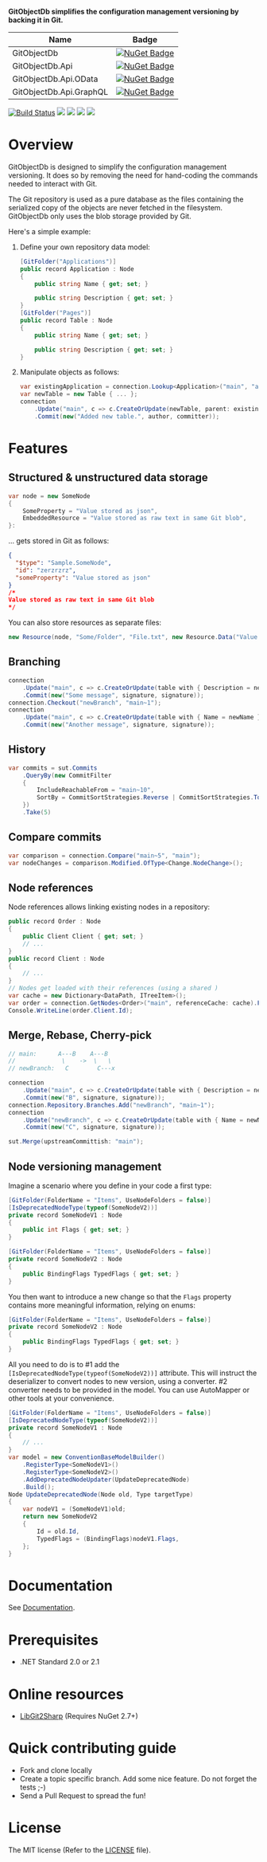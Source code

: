 **GitObjectDb simplifies the configuration management versioning by backing it in Git.**

| Name | Badge |
| --- | --- |
| GitObjectDb  | [![NuGet Badge](https://buildstats.info/nuget/GitObjectDb?includePreReleases=true)](https://www.nuget.org/packages/GitObjectDb/) |
| GitObjectDb.Api | [![NuGet Badge](https://buildstats.info/nuget/GitObjectDb.Api?includePreReleases=true)](https://www.nuget.org/packages/GitObjectDb.Api/) |
| GitObjectDb.Api.OData | [![NuGet Badge](https://buildstats.info/nuget/GitObjectDb.Api.OData?includePreReleases=true)](https://www.nuget.org/packages/GitObjectDb.Api.OData/) |
| GitObjectDb.Api.GraphQL | [![NuGet Badge](https://buildstats.info/nuget/GitObjectDb.Api.GraphQL?includePreReleases=true)](https://www.nuget.org/packages/GitObjectDb.Api.GraphQL/) |

[![Build Status](https://github.com/frblondin/GitObjectDb/actions/workflows/CI.yml/badge.svg)](https://github.com/frblondin/GitObjectDb/actions/workflows/Release.yml)
[![](https://sonarcloud.io/api/project_badges/measure?project=GitObjectDb&metric=alert_status)](https://sonarcloud.io/dashboard/index/GitObjectDb)
[![](https://sonarcloud.io/api/project_badges/measure?project=GitObjectDb&metric=bugs)](https://sonarcloud.io/project/issues?id=GitObjectDb&resolved=false&types=BUG)
[![](https://sonarcloud.io/api/project_badges/measure?project=GitObjectDb&metric=coverage)](https://sonarcloud.io/component_measures?id=GitObjectDb&metric=Coverage)
[![](https://sonarcloud.io/api/project_badges/measure?project=GitObjectDb&metric=code_smells)](https://sonarcloud.io/project/issues?id=GitObjectDb&resolved=false&types=CODE_SMELL)

# Overview

GitObjectDb is designed to simplify the configuration management versioning. It does so by removing the need for hand-coding the commands needed to interact with Git.

The Git repository is used as a pure database as the files containing the serialized copy of the objects are never fetched in the filesystem. GitObjectDb only uses the blob storage provided by Git.

Here's a simple example:
1. Define your own repository data model:
    ```csharp
    [GitFolder("Applications")]
    public record Application : Node
    {
        public string Name { get; set; }

        public string Description { get; set; }
    }
    [GitFolder("Pages")]
    public record Table : Node
    {
        public string Name { get; set; }

        public string Description { get; set; }
    }
    ```
2. Manipulate objects as follows:
    ```csharp
	var existingApplication = connection.Lookup<Application>("main", "applications", new UniqueId(id));
	var newTable = new Table { ... };
	connection
	    .Update("main", c => c.CreateOrUpdate(newTable, parent: existingApplication))
		.Commit(new("Added new table.", author, committer));
    ```

# Features

## Structured & unstructured data storage

```csharp
var node = new SomeNode
{
    SomeProperty = "Value stored as json",
    EmbeddedResource = "Value stored as raw text in same Git blob",
}:
```
... gets stored in Git as follows:
```json
{
  "$type": "Sample.SomeNode",
  "id": "zerzrzrz",
  "someProperty": "Value stored as json"
}
/*
Value stored as raw text in same Git blob
*/
```
You can also store resources as separate files:
```csharp
new Resource(node, "Some/Folder", "File.txt", new Resource.Data("Value stored in a separate file in <node path>/Resources/Some/Folder/File.txt"));
```


## Branching

```csharp
connection
    .Update("main", c => c.CreateOrUpdate(table with { Description = newDescription }))
    .Commit(new("Some message", signature, signature));
connection.Checkout("newBranch", "main~1");
connection
    .Update("main", c => c.CreateOrUpdate(table with { Name = newName }))
    .Commit(new("Another message", signature, signature));
```

## History

```csharp
var commits = sut.Commits
    .QueryBy(new CommitFilter
    {
        IncludeReachableFrom = "main~10",
        SortBy = CommitSortStrategies.Reverse | CommitSortStrategies.Topological,
    })
    .Take(5)
```

## Compare commits

```csharp
var comparison = connection.Compare("main~5", "main");
var nodeChanges = comparison.Modified.OfType<Change.NodeChange>();
```

## Node references

Node references allows linking existing nodes in a repository:

```csharp
public record Order : Node
{
    public Client Client { get; set; }
    // ...
}
public record Client : Node
{
    // ...
}
// Nodes get loaded with their references (using a shared )
var cache = new Dictionary<DataPath, ITreeItem>();
var order = connection.GetNodes<Order>("main", referenceCache: cache).First();
Console.WriteLine(order.Client.Id);
```

## Merge, Rebase, Cherry-pick

```csharp
// main:      A---B    A---B
//             \    ->  \   \
// newBranch:   C        C---x

connection
    .Update("main", c => c.CreateOrUpdate(table with { Description = newDescription }))
    .Commit(new("B", signature, signature));
connection.Repository.Branches.Add("newBranch", "main~1");
connection
    .Update("newBranch", c => c.CreateOrUpdate(table with { Name = newName }))
    .Commit(new("C", signature, signature));

sut.Merge(upstreamCommittish: "main");
```

## Node versioning management

Imagine a scenario where you define in your code a first type:
```csharp
[GitFolder(FolderName = "Items", UseNodeFolders = false)]
[IsDeprecatedNodeType(typeof(SomeNodeV2))]
private record SomeNodeV1 : Node
{
    public int Flags { get; set; }
}

[GitFolder(FolderName = "Items", UseNodeFolders = false)]
private record SomeNodeV2 : Node
{
    public BindingFlags TypedFlags { get; set; }
}
```
You then want to introduce a new change so that the `Flags` property contains more meaningful information, relying on enums:
```csharp
[GitFolder(FolderName = "Items", UseNodeFolders = false)]
private record SomeNodeV2 : Node
{
    public BindingFlags TypedFlags { get; set; }
}
```
All you need to do is to #1 add the `[IsDeprecatedNodeType(typeof(SomeNodeV2))]` attribute. This will instruct the deserializer to convert nodes to new version, using a converter. #2 converter needs to be provided in the model. You can use AutoMapper or other tools at your convenience.
```csharp
[GitFolder(FolderName = "Items", UseNodeFolders = false)]
[IsDeprecatedNodeType(typeof(SomeNodeV2))]
private record SomeNodeV1 : Node
{
    // ...
}
var model = new ConventionBaseModelBuilder()
    .RegisterType<SomeNodeV1>()
    .RegisterType<SomeNodeV2>()
    .AddDeprecatedNodeUpdater(UpdateDeprecatedNode)
    .Build();
Node UpdateDeprecatedNode(Node old, Type targetType)
{
    var nodeV1 = (SomeNodeV1)old;
    return new SomeNodeV2
    {
        Id = old.Id,
        TypedFlags = (BindingFlags)nodeV1.Flags,
    };
}
```


# Documentation

See [Documentation][Documentation].

 [Documentation]: https://gitobjectdb.readthedocs.io

# Prerequisites

 - .NET Standard 2.0 or 2.1

# Online resources

 - [LibGit2Sharp][LibGit2Sharp] (Requires NuGet 2.7+)

 [LibGit2Sharp]: https://github.com/libgit2/libgit2sharp

# Quick contributing guide

 - Fork and clone locally
 - Create a topic specific branch. Add some nice feature. Do not forget the tests ;-)
 - Send a Pull Request to spread the fun!

# License

The MIT license (Refer to the [LICENSE][license] file).

 [license]: https://github.com/frblondin/GitObjectDb/blob/master/LICENSE
